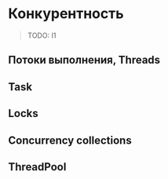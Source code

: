 # Конкурентность

> TODO: I1

## Потоки выполнения, Threads

## Task

## Locks

## Concurrency collections

## ThreadPool
